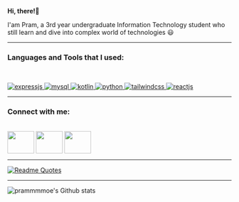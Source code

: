 **Hi, there!👋**

I'am Pram, a 3rd year undergraduate Information Technology student who still learn and dive into complex world of technologies 😃
___
<h3 align="left">Languages and Tools that I used:</h3>
<br>

<a href="https://https://expressjs.com/" target="_blank"> <img src="https://www.vectorlogo.zone/logos/expressjs/expressjs-ar21.svg" alt="expressjs" width="auto" height="auto"/> </a> 
<a href="https://www.mysql.com/" target="_blank"> <img src="https://www.vectorlogo.zone/logos/mysql/mysql-ar21.svg" alt="mysql" width="auto" height="auto"/> </a> 
<a href="https://kotlinlang.org/" target="_blank"> <img src="https://www.vectorlogo.zone/logos/kotlinlang/kotlinlang-icon.svg" alt="kotlin" width="auto" height="auto"/> </a> 
<a href="https://www.python.org/" target="_blank"> <img src="https://www.vectorlogo.zone/logos/python/python-icon.svg" alt="python" width="auto" height="auto"/> </a> 
<a href="https://tailwindcss.com/" target="_blank"> <img src="https://www.vectorlogo.zone/logos/tailwindcss/tailwindcss-icon.svg" alt="tailwindcss" width="auto" height="auto"/> </a> 
<a href="https://react.dev" target="_blank"> <img src="https://www.vectorlogo.zone/logos/reactjs/reactjs-icon.svg" alt="reactjs" width="auto" height="auto"/> </a> 
___
<h3 align="left">Connect with me:</h3>
<br>
<a href="twitter.com/prammmoee" target="blank"><img align="center" src="https://cdn.jsdelivr.net/npm/simple-icons@3.0.1/icons/twitter.svg" alt="" height="50" width="60" /></a>
<a href="linkedin.com/in/ikhwanpramuditha" target="blank"><img align="center" src="https://cdn.jsdelivr.net/npm/simple-icons@3.0.1/icons/linkedin.svg" alt="" height="50" width="60" /></a>
<a href="instagram.com/ikhwanpramuditha" target="blank"><img align="center" src="https://cdn.jsdelivr.net/npm/simple-icons@3.0.1/icons/instagram.svg" alt="" height="50" width="60" /></a>

___

[![Readme Quotes](https://quotes-github-readme.vercel.app/api?type=horizontal&theme=dark)](https://github.com/piyushsuthar/github-readme-quotes)
___
![prammmmoe's Github stats](https://github-readme-stats.vercel.app/api?username=prammmoe&show_icons=true&theme=tokyonight)

